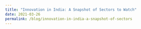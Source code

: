 ```yaml
---
title: "Innovation in India: A Snapshot of Sectors to Watch"
date: 2021-03-26
permalink: /blog/innovation-in-india-a-snapshot-of-sectors
---
```

